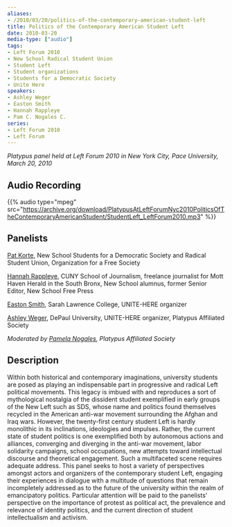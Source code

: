 ```yaml
---
aliases:
- /2010/03/20/politics-of-the-contemporary-american-student-left
title: Politics of the Contemporary American Student Left
date: 2010-03-20
media-type: ["audio"]
tags:
- Left Forum 2010
- New School Radical Student Union
- Student Left
- Student organizations
- Students for a Democratic Society
- Unite Here
speakers:
- Ashley Weger
- Easton Smith
- Hannah Rappleye
- Pam C. Nogales C.
series:
- Left Forum 2010
- Left Forum
---
```


_Platypus panel held at Left Forum 2010 in New York City, Pace University, March 20, 2010_

## Audio Recording
{{% audio type="mpeg" src="https://archive.org/download/PlatypusAtLeftForumNyc2010PoliticsOfTheContemporaryAmericanStudent/StudentLeft_LeftForum2010.mp3" %}}

## Panelists

[Pat Korte](/speakers/pat-korte), New School Students for a Democratic Society and Radical Student Union, Organization for a Free Society

[Hannah Rappleye](/speakers/hannah-rappleye/), CUNY School of Journalism, freelance journalist for Mott Haven Herald in the South Bronx, New School alumnus, former Senior Editor, New School Free Press

[Easton Smith](/speakers/easton-smith/), Sarah Lawrence College, UNITE-HERE organizer

[Ashley Weger](/speakers/ashley-weger), DePaul University, UNITE-HERE organizer, Platypus Affiliated Society

_Moderated by [Pamela Nogales](/speakers/pam-c-nogales-c), Platypus Affiliated Society_

## Description

Within both historical and contemporary imaginations, university students are posed as playing an indispensable part in progressive and radical Left political movements. This legacy is imbued with and reproduces a sort of mythological nostalgia of the dissident student exemplified in early groups of the New Left such as SDS, whose name and politics found themselves recycled in the American anti-war movement surrounding the Afghan and Iraq wars. However, the twenty-first century student Left is hardly monolithic in its inclinations, ideologies and impulses. Rather, the current state of student politics is one exemplified both by autonomous actions and alliances, converging and diverging in the anti-war movement, labor solidarity campaigns, school occupations, new attempts toward intellectual discourse and theoretical engagement. Such a multifaceted scene requires adequate address. This panel seeks to host a variety of perspectives amongst actors and organizers of the contemporary student Left, engaging their experiences in dialogue with a multitude of questions that remain incompletely addressed as to the future of the university within the realm of emancipatory politics. Particular attention will be paid to the panelists' perspective on the importance of protest as political act, the prevalence and relevance of identity politics, and the current direction of student intellectualism and activism.

